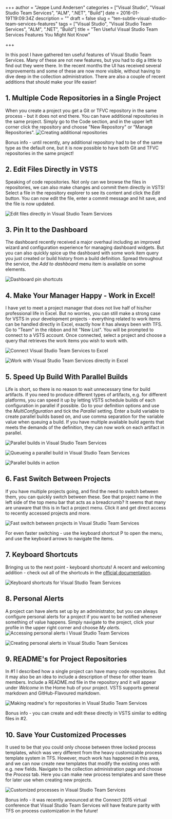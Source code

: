 +++
author = "Jeppe Lund Andersen"
categories = ["Visual Studio", "Visual Studio Team Services", "ALM", ".NET", "Build"]
date = 2016-01-19T19:09:34Z
description = ""
draft = false
slug = "ten-subtle-visual-studio-team-services-features"
tags = ["Visual Studio", "Visual Studio Team Services", "ALM", ".NET", "Build"]
title = "Ten Useful Visual Studio Team Services Features You Might Not Know"

+++

In this post I have gathered ten useful features of Visual Studio Team Services. Many of these are not new features, but you had to dig a little to find out they were there.  In the recent months the UI has received several improvements and some of these are now more visible, without having to dive deep in the collection administration. There are also a couple of recent additions that should make your life easier!

## 1. Multiple Code Repositories in a Single Project
When you create a project you get a Git or TFVC repository in the same process - but it does not end there. You can have additional repositories in the same project. Simply go to the Code section, and in the upper left corner click the repository and choose "New Repository" or "Manage Repositories". 
![Creating additional repositories](/images/2016/01/Screen-Shot-2016-01-16-at-15-49-31.png)

Bonus info - until recently, any additional repository had to be of the same type as the default one, but it is now possible to have both Git and TFVC repositories in the same project!

## 2. Edit Files Directly in VSTS

Speaking of code repositories. Not only can we browse the files in repositories, we can also make changes and commit them directly in VSTS! Select a file in the repository explorer to see its content and click the *Edit* button. You can now edit the file, enter a commit message and hit save, and the file is now updated.

![Edit files directly in Visual Studio Team Services](/images/2016/01/edit.png)

## 3. Pin It to the Dashboard 
The dashboard recently received a major overhaul including an improved wizard and configuration experience for managing dashboard widgets. But you can also quickly spice up the dashboard with some work item query you just created or build history from a build definition. Spread throughout the service, the *Add to dashboard* menu item is available on some elements.

![Dashboard pin shortcuts](/images/2016/01/shortcuts.png)

## 4. Make Your Manager Happy - Work in Excel!
I have yet to meet a project manager that does not live half of his/her  professional life in Excel. But no worries, you can still make a strong case for VSTS in your development projects - everything related to work items can be handled directly in Excel, exactly how it has always been with TFS. Go to "Team" in the ribbon and hit "New List". You will be prompted to connect to a VSTS account. Once connected, select a project and choose a query that retrieves the work items you wish to work with.

![Connect Visual Studio Team Services to Excel](/images/2016/01/excelscreen1-1.PNG)



![Work with Visual Studio Team Services directly in Excel](/images/2016/01/excelscreen3.PNG)


## 5. Speed Up Build With Parallel Builds
Life is short, so there is no reason to wait unnecessary time for build artifacts. If you need to produce different types of artifacts, e.g. for different platforms, you can speed it up by letting VSTS schedule builds of each configuration in parallel if possible. Go to your definition options and use the *MultiConfiguration* and tick the *Parallel* setting. Enter a build variable to create parallel builds based on, and use comma separation for the variable value when queuing a build. If you have multiple available build agents that meets the demands of the definition, they can now work on each artifact in parallel.

![Parallel builds in Visual Studio Team Services](/images/2016/01/Screen-Shot-2016-01-19-at-18-07-06.png)

![Queueing a parallel build in Visual Studio Team Services](/images/2016/01/Screen-Shot-2016-01-19-at-18-00-39.png)

![Parallel builds in action](/images/2016/01/Screen-Shot-2016-01-19-at-18-03-43.png)


## 6. Fast Switch Between Projects
If you have multiple projects going, and find the need to switch between them, you can quickly switch between these. See that project name in the left side of the top menu bar that acts as a breadcrumb? It seems that many are unaware that this is in fact a project menu. Click it and get direct access to recently accessed projects and more.

![Fast switch between projects in Visual Studio Team Services](/images/2016/01/Screen-Shot-2016-01-18-at-20-39-13.png)

For even faster switching - use the keyboard shortcut P to open the menu, and use the keyboard arrows to navigate the items. 

## 7. Keyboard Shortcuts
Bringing us to the next point - keyboard shortcuts! A recent and welcoming addition - check out all of the shortcuts in the [official documentation](https://msdn.microsoft.com/en-us/library/vs/alm/overview/reference/keyboard-shortcuts).

![Keyboard shortcuts for Visual Studio Team Services](/images/2016/01/Screen-Shot-2016-01-18-at-20-42-31.png)

## 8. Personal Alerts
A project can have alerts set up by an administrator, but you can always configure personal alerts for a project if you want to be notified whenever something of value happens. Simply navigate to the project, click your profile in 
the upper right corner and choose *My alerts*.
![Accessing personal alerts i Visual Studio Team Services](/images/2016/01/Screen-Shot-2016-01-19-at-18-09-58.png)

![Creating personal alerts in Visual Studio Team Services](/images/2016/01/Screen-Shot-2016-01-19-at-18-08-51.png)

## 9. README's for Project Repositories
In #1 I described how a single project can have many code repositories. But it may also be an idea to include a description of these for other team members. Include a README.md file in the repository and it will appear under *Welcome* in the Home hub of your project. VSTS supports general markdown and GitHub-Flavoured markdown.

![Making readme's for repositories in Visual Studio Team Services](/images/2016/01/Screen-Shot-2016-01-19-at-18-14-09.png)

Bonus info - you can create and edit these directly in VSTS similar to editing files in #2.

## 10. Save Your Customized Processes
It used to be that you could only choose between three locked process templates, which was very different from the heavy customizable process template system in TFS. However, much work has happened in this area, and we can now create new templates that modify the existing ones with e.g. new fields. Navigate to the collection administration page and choose the *Process* tab. Here you can make new process templates and save these for later use when creating new projects.

![Customized processes in  Visual Studio Team Services](/images/2016/01/testets.png)

Bonus info - it was recently announced at the Connect 2015 virtual conference that Visual Studio Team Services will have feature parity with TFS on process customization in the future!